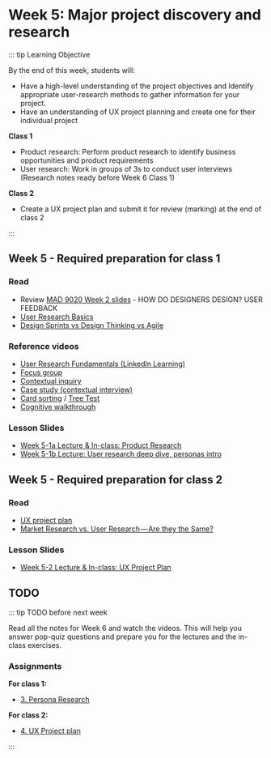 # Week 5: Major project discovery and research

::: tip Learning Objective
 
By the end of this week, students will:

- Have a high-level understanding of the project objectives and Identify appropriate user-research methods to gather information for your project.
- Have an understanding of UX project planning and create one for their individual project

**Class 1**
- Product research: Perform product research to identify business opportunities and product requirements 
- User research: Work in groups of 3s to conduct user interviews (Research notes ready before Week 6 Class 1)

**Class 2**
- Create a UX project plan and submit it for review (marking) at the end of class 2 

:::

## Week 5 - Required preparation for class 1

### Read

- Review [MAD 9020 Week 2 slides](https://drive.google.com/drive/folders/10NKQiCrXfsCbgcqM-RBrD-dckCa3FbI-?usp=sharing) - HOW DO DESIGNERS DESIGN?
USER FEEDBACK 
- [User Research Basics](https://www.usability.gov/what-and-why/user-research.html)
- [Design Sprints vs Design Thinking vs Agile](https://medium.com/design-sprint-academy/design-sprints-vs-design-thinking-vs-agile-49afea5bedfe)


### Reference videos

- [User Research Fundamentals (LinkedIn Learning)](https://www.linkedin.com/learning/ux-foundations-research/welcome?u=2199673)
- [Focus group](https://youtu.be/Auf9pkuCc8k)
- [Contextual inquiry](https://youtu.be/mOWeNnSY5M0)
- [Case study (contextual interview)](https://youtu.be/JV6br-npgfw)
- [Card sorting](https://youtu.be/0tNPT6X9Lhc) / [Tree Test](https://youtu.be/P0WDO76300Q)
- [Cognitive walkthrough](https://youtu.be/Edqjao4mmxM)


### Lesson Slides

- [Week 5-1a Lecture & In-class: Product Research](https://drive.google.com/file/d/1sS44YY2JWZn-Hqc_mShKi00eS7BR_6Mz/view?usp=sharing)
- [Week 5-1b Lecture: User research deep dive, personas intro](https://drive.google.com/drive/folders/1NIPEEpSmhYMkEWt5WsQyFekJgUcB-2-y)


## Week 5 - Required preparation for class 2

### Read
- [UX project plan](https://rosenfeldmedia.com/ux-team-of-one/ux-method-of-the-week-ux-project-plan/)
- [Market Research vs. User Research — Are they the Same?](https://medium.com/reassemble/market-research-vs-user-research-are-they-the-same-3ec59dec637f)


### Lesson Slides

- [Week 5-2 Lecture & In-class: UX Project Plan](https://drive.google.com/drive/folders/1NIPEEpSmhYMkEWt5WsQyFekJgUcB-2-y)


## TODO

::: tip TODO before next week

Read all the notes for Week 6 and watch the videos. This will help you answer pop-quiz questions and prepare you for the lectures and the in-class exercises.

### Assignments

**For class 1:** 
- [3. Persona Research](../../assignments/assg3.md)

**For class 2:** 
- [4. UX Project plan](../../assignments/assg4.md)

:::